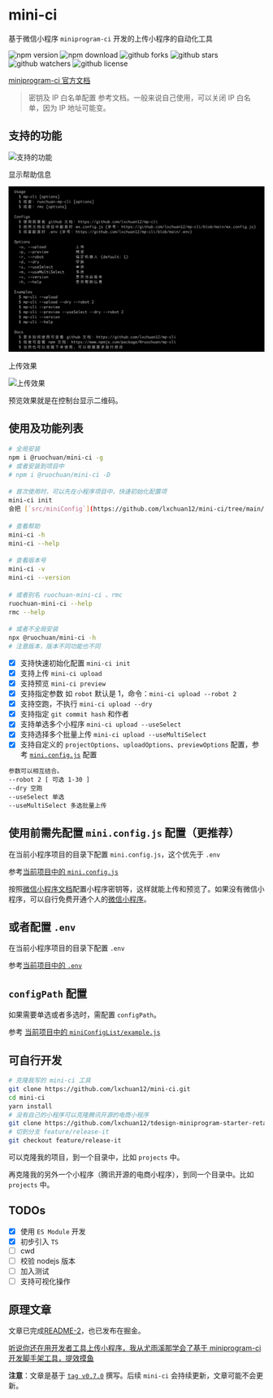 # mini-ci

基于微信小程序 `miniprogram-ci` 开发的上传小程序的自动化工具

![npm version](https://img.shields.io/npm/v/@ruochuan/mini-ci)
![npm download](https://img.shields.io/npm/dm/mini-ci)
![github forks](https://img.shields.io/github/forks/lxchuan12/mini-ci?style=social)
![github stars](https://img.shields.io/github/stars/lxchuan12/mini-ci?style=social)
![github watchers](https://img.shields.io/github/watchers/lxchuan12/mini-ci?style=social)
![github license](https://img.shields.io/github/license/lxchuan12/mini-ci)

[miniprogram-ci 官方文档](https://developers.weixin.qq.com/miniprogram/dev/devtools/ci.html)

> 密钥及 IP 白名单配置 参考文档。一般来说自己使用，可以关闭 IP 白名单，因为 IP 地址可能变。

## 支持的功能

![支持的功能](./images/xmind.png)

显示帮助信息

![显示帮助信息](./images/version-and-help-v0.9.0.png)

上传效果

![上传效果](./images/upload.png)

预览效果就是在控制台显示二维码。

## 使用及功能列表

```bash
# 全局安装
npm i @ruochuan/mini-ci -g
# 或者安装到项目中
# npm i @ruochuan/mini-ci -D

# 首次使用时，可以先在小程序项目中，快速初始化配置项
mini-ci init
会把 [`src/miniConfig`](https://github.com/lxchuan12/mini-ci/tree/main/src/miniConfig) 的配置拷贝生成到当前小程序项目中。

# 查看帮助
mini-ci -h
mini-ci --help

# 查看版本号
mini-ci -v
mini-ci --version

# 或者别名 ruochuan-mini-ci 、rmc
ruochuan-mini-ci --help
rmc --help

# 或者不全局安装
npx @ruochuan/mini-ci -h
# 注意版本，版本不同功能也不同
```

-   [x] 支持快速初始化配置 `mini-ci init`
-   [x] 支持上传 `mini-ci upload`
-   [x] 支持预览 `mini-ci preview`
-   [x] 支持指定参数 如 `robot` 默认是 1，命令：`mini-ci upload --robot 2`
-   [x] 支持空跑，不执行 `mini-ci upload --dry`
-   [x] 支持指定 `git commit hash` 和作者
-   [x] 支持单选多个小程序 `mini-ci upload --useSelect`
-   [x] 支持选择多个批量上传 `mini-ci upload --useMultiSelect`
-   [x] 支持自定义的 `projectOptions`、`uploadOptions`、`previewOptions` 配置，参考 [`mini.config.js`](https://github.com/lxchuan12/mini-ci/blob/main/mini.config.js) 配置

```bash
参数可以相互结合。
--robot 2 [ 可选 1-30 ]
--dry 空跑
--useSelect 单选
--useMultiSelect 多选批量上传
```

## 使用前需先配置 `mini.config.js` 配置（更推荐）

在当前小程序项目的目录下配置 `mini.config.js`，这个优先于 `.env`

参考[当前项目中的 `mini.config.js`](https://github.com/lxchuan12/mini-ci/blob/main/mini.config.js)

按照[微信小程序文档](https://developers.weixin.qq.com/miniprogram/dev/devtools/ci.html)配置小程序密钥等，这样就能上传和预览了。如果没有微信小程序，可以自行免费开通个人的[微信小程序](https://mp.weixin.qq.com/)。

## 或者配置 `.env`

在当前小程序项目的目录下配置 `.env`

参考[当前项目中的 `.env`](https://github.com/lxchuan12/mini-ci/blob/main/.env)

## `configPath` 配置

如果需要单选或者多选时，需配置 `configPath`。

参考 [当前项目中的 `miniConfigList/example.js`](https://github.com/lxchuan12/mini-ci/blob/main/miniConfigList/example.js)

## 可自行开发

```bash
# 克隆我写的 mini-ci 工具
git clone https://github.com/lxchuan12/mini-ci.git
cd mini-ci
yarn install
# 没有自己的小程序可以克隆腾讯开源的电商小程序
git clone https://github.com/lxchuan12/tdesign-miniprogram-starter-retail.git
# 切到分支 feature/release-it
git checkout feature/release-it
```

可以克隆我的项目，到一个目录中，比如 `projects` 中。

再克隆我的另外一个小程序（腾讯开源的电商小程序），到同一个目录中。比如 `projects` 中。

## TODOs

-   [x] 使用 `ES Module` 开发
-   [x] 初步引入 `TS`
-   [ ] cwd
-   [ ] 校验 nodejs 版本
-   [ ] 加入测试
-   [ ] 支持可视化操作

## 原理文章

文章已完成[README-2](./README-2.md)，也已发布在掘金。

[听说你还在用开发者工具上传小程序，我从尤雨溪那学会了基于 miniprogram-ci 开发脚手架工具，提效摸鱼](https://juejin.cn/post/7124467547163852808)

**注意**：文章是基于 [`tag v0.7.0`](https://github.com/lxchuan12/mini-ci/tree/0.7.0) 撰写。后续 `mini-ci` 会持续更新，文章可能不会更新。
